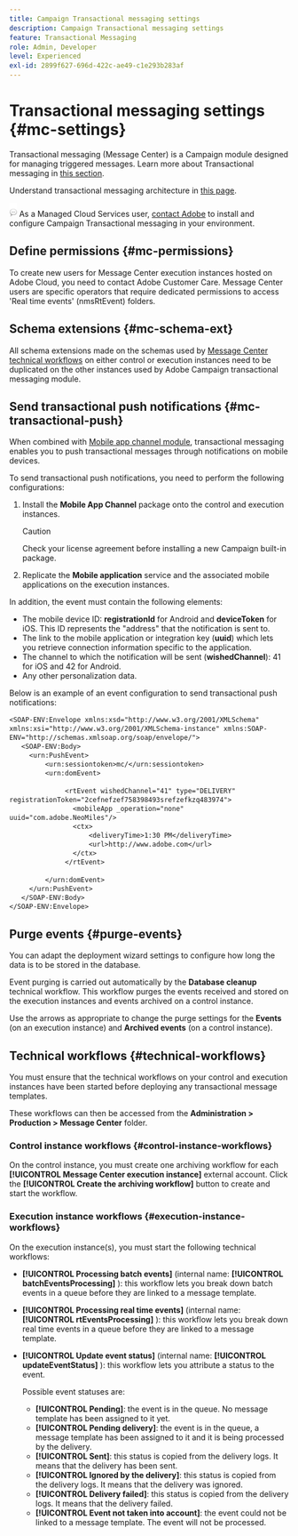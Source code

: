 ```yaml
---
title: Campaign Transactional messaging settings
description: Campaign Transactional messaging settings
feature: Transactional Messaging
role: Admin, Developer
level: Experienced
exl-id: 2899f627-696d-422c-ae49-c1e293b283af
---
```

# Transactional messaging settings {#mc-settings}

Transactional messaging (Message Center) is a Campaign module designed for managing triggered messages. Learn more about Transactional messaging in [this section](../send/transactional.md).

Understand transactional messaging architecture in [this page](../architecture/architecture.md#transac-msg-archi).

![](../assets/do-not-localize/speech.png) As a Managed Cloud Services user, [contact Adobe](../start/campaign-faq.md#support) to install and configure Campaign Transactional messaging in your environment.

## Define permissions {#mc-permissions}

To create new users for Message Center execution instances hosted on Adobe Cloud, you need to contact Adobe Customer Care. Message Center users are specific operators that require dedicated permissions to access 'Real time events' (nmsRtEvent) folders.

## Schema extensions  {#mc-schema-ext}

All schema extensions made on the schemas used by [Message Center technical workflows](#technical-workflows) on either control or execution instances need to be duplicated on the other instances used by Adobe Campaign transactional messaging module.

## Send transactional push notifications {#mc-transactional-push}

When combined with [Mobile app channel module](../send/push.md), transactional messaging enables you to push transactional messages through notifications on mobile devices.

To send transactional push notifications, you need to perform the following configurations:

1. Install the **Mobile App Channel** package onto the control and execution instances.

    >[!CAUTION]
    >
    >Check your license agreement before installing a new Campaign built-in package.

1. Replicate the **Mobile application** service and the associated mobile applications on the execution instances.

In addition, the event must contain the following elements:

* The mobile device ID: **registrationId** for Android and **deviceToken** for iOS. This ID represents the "address" that the notification is sent to.
* The link to the mobile application or integration key (**uuid**) which lets you retrieve connection information specific to the application.
* The channel to which the notification will be sent (**wishedChannel**): 41 for iOS and 42 for Android.
* Any other personalization data.

Below is an example of an event configuration to send transactional push notifications:

```
<SOAP-ENV:Envelope xmlns:xsd="http://www.w3.org/2001/XMLSchema" xmlns:xsi="http://www.w3.org/2001/XMLSchema-instance" xmlns:SOAP-ENV="http://schemas.xmlsoap.org/soap/envelope/">
   <SOAP-ENV:Body>
     <urn:PushEvent>
         <urn:sessiontoken>mc/</urn:sessiontoken>
         <urn:domEvent>

              <rtEvent wishedChannel="41" type="DELIVERY" registrationToken="2cefnefzef758398493srefzefkzq483974">
                <mobileApp _operation="none" uuid="com.adobe.NeoMiles"/>
                <ctx>
                    <deliveryTime>1:30 PM</deliveryTime>
                    <url>http://www.adobe.com</url>
                </ctx>
              </rtEvent>

         </urn:domEvent>
     </urn:PushEvent>           
   </SOAP-ENV:Body>
</SOAP-ENV:Envelope>
```

## Purge events {#purge-events}

You can adapt the deployment wizard settings to configure how long the data is to be stored in the database.

Event purging is carried out automatically by the **Database cleanup** technical workflow. This workflow purges the events received and stored on the execution instances and events archived on a control instance.

Use the arrows as appropriate to change the purge settings for the **Events** (on an execution instance) and **Archived events** (on a control instance).


## Technical workflows {#technical-workflows}

You must ensure that the technical workflows on your control and execution instances have been started before deploying any transactional message templates.

These workflows can then be accessed from the **Administration > Production > Message Center** folder. 

### Control instance workflows {#control-instance-workflows}

On the control instance, you must create one archiving workflow for each **[!UICONTROL Message Center execution instance]** external account. Click the **[!UICONTROL Create the archiving workflow]** button to create and start the workflow.

### Execution instance workflows {#execution-instance-workflows}

On the execution instance(s), you must start the following technical workflows:

* **[!UICONTROL Processing batch events]** (internal name: **[!UICONTROL batchEventsProcessing]** ): this workflow lets you break down batch events in a queue before they are linked to a message template.
* **[!UICONTROL Processing real time events]** (internal name: **[!UICONTROL rtEventsProcessing]** ): this workflow lets you break down real time events in a queue before they are linked to a message template.
* **[!UICONTROL Update event status]** (internal name: **[!UICONTROL updateEventStatus]** ): this workflow lets you attribute a status to the event.

  Possible event statuses are:

    * **[!UICONTROL Pending]**: the event is in the queue. No message template has been assigned to it yet.
    * **[!UICONTROL Pending delivery]**: the event is in the queue, a message template has been assigned to it and it is being processed by the delivery.
    * **[!UICONTROL Sent]**: this status is copied from the delivery logs. It means that the delivery has been sent.
    * **[!UICONTROL Ignored by the delivery]**: this status is copied from the delivery logs. It means that the delivery was ignored.
    * **[!UICONTROL Delivery failed]**: this status is copied from the delivery logs. It means that the delivery failed.
    * **[!UICONTROL Event not taken into account]**: the event could not be linked to a message template. The event will not be processed.
